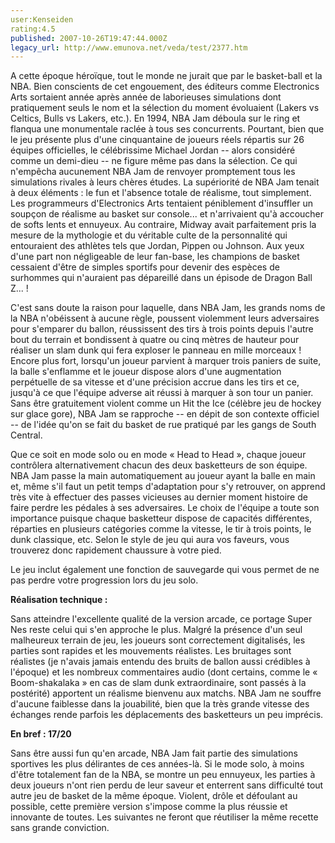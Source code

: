 ```yaml
---
user:Kenseiden
rating:4.5
published: 2007-10-26T19:47:44.000Z
legacy_url: http://www.emunova.net/veda/test/2377.htm
---
```

A cette époque héroïque, tout le monde ne jurait que par le basket-ball et la NBA. Bien conscients de cet engouement, des éditeurs comme Electronics Arts sortaient année après année de laborieuses simulations dont pratiquement seuls le nom et la sélection du moment évoluaient (Lakers vs Celtics, Bulls vs Lakers, etc.). En 1994, NBA Jam déboula sur le ring et flanqua une monumentale raclée à tous ses concurrents. Pourtant, bien que le jeu présente plus d'une cinquantaine de joueurs réels répartis sur 26 équipes officielles, le célébrissime Michael Jordan -- alors considéré comme un demi-dieu -- ne figure même pas dans la sélection. Ce qui n'empêcha aucunement NBA Jam de renvoyer promptement tous les simulations rivales à leurs chères études. La supériorité de NBA Jam tenait à deux éléments : le fun et l'absence totale de réalisme, tout simplement. Les programmeurs d'Electronics Arts tentaient péniblement d'insuffler un soupçon de réalisme au basket sur console... et n'arrivaient qu'à accoucher de softs lents et ennuyeux. Au contraire, Midway avait parfaitement pris la mesure de la mythologie et du véritable culte de la personnalité qui entouraient des athlètes tels que Jordan, Pippen ou Johnson. Aux yeux d'une part non négligeable de leur fan-base, les champions de basket cessaient d'être de simples sportifs pour devenir des espèces de surhommes qui n'auraient pas dépareillé dans un épisode de Dragon Ball Z... !  

  

C'est sans doute la raison pour laquelle, dans NBA Jam, les grands noms de la NBA n'obéissent à aucune règle, poussent violemment leurs adversaires pour s'emparer du ballon, réussissent des tirs à trois points depuis l'autre bout du terrain et bondissent à quatre ou cinq mètres de hauteur pour réaliser un slam dunk qui fera exploser le panneau en mille morceaux ! Encore plus fort, lorsqu'un joueur parvient à marquer trois paniers de suite, la balle s'enflamme et le joueur dispose alors d'une augmentation perpétuelle de sa vitesse et d'une précision accrue dans les tirs et ce, jusqu'à ce que l'équipe adverse ait réussi à marquer à son tour un panier. Sans être gratuitement violent comme un Hit the Ice (célèbre jeu de hockey sur glace gore), NBA Jam se rapproche -- en dépit de son contexte officiel -- de l'idée qu'on se fait du basket de rue pratiqué par les gangs de South Central.  

  

Que ce soit en mode solo ou en mode « Head to Head », chaque joueur contrôlera alternativement chacun des deux basketteurs de son équipe. NBA Jam passe la main automatiquement au joueur ayant la balle en main et, même s'il faut un petit temps d'adaptation pour s'y retrouver, on apprend très vite à effectuer des passes vicieuses au dernier moment histoire de faire perdre les pédales à ses adversaires. Le choix de l'équipe a toute son importance puisque chaque basketteur dispose de capacités différentes, réparties en plusieurs catégories comme la vitesse, le tir à trois points, le dunk classique, etc. Selon le style de jeu qui aura vos faveurs, vous trouverez donc rapidement chaussure à votre pied.  

Le jeu inclut également une fonction de sauvegarde qui vous permet de ne pas perdre votre progression lors du jeu solo.  

  

**Réalisation technique :**   

Sans atteindre l'excellente qualité de la version arcade, ce portage Super Nes reste celui qui s'en approche le plus. Malgré la présence d'un seul malheureux terrain de jeu, les joueurs sont correctement digitalisés, les parties sont rapides et les mouvements réalistes. Les bruitages sont réalistes (je n'avais jamais entendu des bruits de ballon aussi crédibles à l'époque) et les nombreux commentaires audio (dont certains, comme le « Boom-shakalaka » en cas de slam dunk extraordinaire, sont passés à la postérité) apportent un réalisme bienvenu aux matchs. NBA Jam ne souffre d'aucune faiblesse dans la jouabilité, bien que la très grande vitesse des échanges rende parfois les déplacements des basketteurs un peu imprécis.  

  

**En bref : 17/20**   

Sans être aussi fun qu'en arcade, NBA Jam fait partie des simulations sportives les plus délirantes de ces années-là. Si le mode solo, à moins d'être totalement fan de la NBA, se montre un peu ennuyeux, les parties à deux joueurs n'ont rien perdu de leur saveur et enterrent sans difficulté tout autre jeu de basket de la même époque. Violent, drôle et défoulant au possible, cette première version s'impose comme la plus réussie et innovante de toutes. Les suivantes ne feront que réutiliser la même recette sans grande conviction.